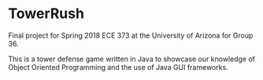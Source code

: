 # TowerRush
Final project for Spring 2018 ECE 373 at the University of Arizona for Group 36.

This is a tower defense game written in Java to showcase our knowledge of Object Oriented Programming and the use of Java GUI frameworks.
